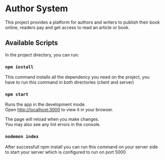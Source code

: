 # Author System

This project provides a platform for authors and writers to publish their book online, readers pay and get access to read an article or book.

## Available Scripts

In the project directory, you can run:

### `npm install`

This command installs all the dependency you need on the project, you have to run this command in both directories (client and server)

### `npm start`

Runs the app in the development mode.\
Open [http://localhost:3000](http://localhost:3000) to view it in your browser.

The page will reload when you make changes.\
You may also see any lint errors in the console.

### `nodemon index`

After successfull npm install you can run this command on your server side to start your server which is configured to run on port 5000
